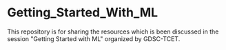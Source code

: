 # Getting_Started_With_ML
This repository is for sharing the resources which is been discussed in the session "Getting Started with ML" organized by GDSC-TCET.

